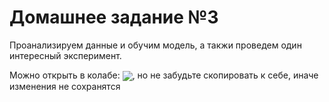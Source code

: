 # Домашнее задание №3
Проанализируем данные и обучим модель, а такжи проведем один интересный эксперимент.  

Можно открыть в колабе: [<img src="https://colab.research.google.com/assets/colab-badge.svg" align="center">](https://colab.research.google.com/github/hocop/sberbank_madmo/blob/master/day_3/homework/homework3_Фамилия_Имя.ipynb), но не забудьте скопировать к себе, иначе изменения не сохранятся

